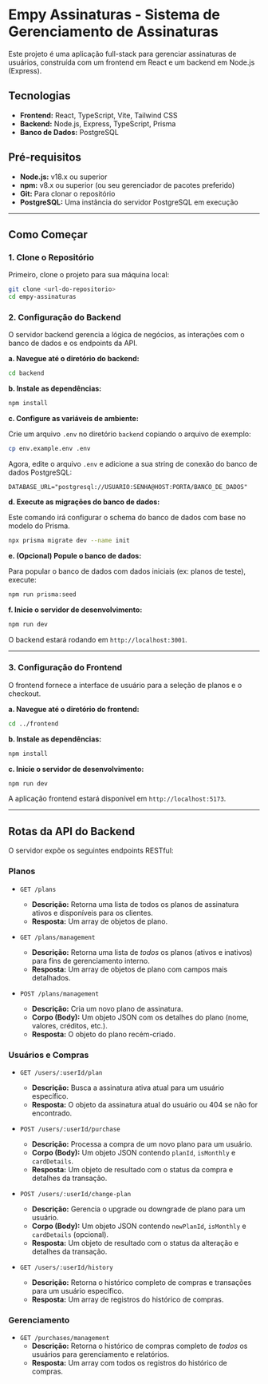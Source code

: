# Empy Assinaturas - Sistema de Gerenciamento de Assinaturas

Este projeto é uma aplicação full-stack para gerenciar assinaturas de usuários, construída com um frontend em React e um backend em Node.js (Express).

## Tecnologias

-   **Frontend:** React, TypeScript, Vite, Tailwind CSS
-   **Backend:** Node.js, Express, TypeScript, Prisma
-   **Banco de Dados:** PostgreSQL

## Pré-requisitos

-   **Node.js:** v18.x ou superior
-   **npm:** v8.x ou superior (ou seu gerenciador de pacotes preferido)
-   **Git:** Para clonar o repositório
-   **PostgreSQL:** Uma instância do servidor PostgreSQL em execução

---

## Como Começar

### 1. Clone o Repositório

Primeiro, clone o projeto para sua máquina local:

```bash
git clone <url-do-repositorio>
cd empy-assinaturas
```

### 2. Configuração do Backend

O servidor backend gerencia a lógica de negócios, as interações com o banco de dados e os endpoints da API.

**a. Navegue até o diretório do backend:**

```bash
cd backend
```

**b. Instale as dependências:**

```bash
npm install
```

**c. Configure as variáveis de ambiente:**

Crie um arquivo `.env` no diretório `backend` copiando o arquivo de exemplo:

```bash
cp env.example.env .env
```

Agora, edite o arquivo `.env` e adicione a sua string de conexão do banco de dados PostgreSQL:

```
DATABASE_URL="postgresql://USUARIO:SENHA@HOST:PORTA/BANCO_DE_DADOS"
```

**d. Execute as migrações do banco de dados:**

Este comando irá configurar o schema do banco de dados com base no modelo do Prisma.

```bash
npx prisma migrate dev --name init
```

**e. (Opcional) Popule o banco de dados:**

Para popular o banco de dados com dados iniciais (ex: planos de teste), execute:

```bash
npm run prisma:seed
```

**f. Inicie o servidor de desenvolvimento:**

```bash
npm run dev
```

O backend estará rodando em `http://localhost:3001`.

---

### 3. Configuração do Frontend

O frontend fornece a interface de usuário para a seleção de planos e o checkout.

**a. Navegue até o diretório do frontend:**

```bash
cd ../frontend
```

**b. Instale as dependências:**

```bash
npm install
```

**c. Inicie o servidor de desenvolvimento:**

```bash
npm run dev
```

A aplicação frontend estará disponível em `http://localhost:5173`.

---

## Rotas da API do Backend

O servidor expõe os seguintes endpoints RESTful:

### Planos

-   `GET /plans`
    -   **Descrição:** Retorna uma lista de todos os planos de assinatura ativos e disponíveis para os clientes.
    -   **Resposta:** Um array de objetos de plano.

-   `GET /plans/management`
    -   **Descrição:** Retorna uma lista de *todos* os planos (ativos e inativos) para fins de gerenciamento interno.
    -   **Resposta:** Um array de objetos de plano com campos mais detalhados.

-   `POST /plans/management`
    -   **Descrição:** Cria um novo plano de assinatura.
    -   **Corpo (Body):** Um objeto JSON com os detalhes do plano (nome, valores, créditos, etc.).
    -   **Resposta:** O objeto do plano recém-criado.

### Usuários e Compras

-   `GET /users/:userId/plan`
    -   **Descrição:** Busca a assinatura ativa atual para um usuário específico.
    -   **Resposta:** O objeto da assinatura atual do usuário ou 404 se não for encontrado.

-   `POST /users/:userId/purchase`
    -   **Descrição:** Processa a compra de um novo plano para um usuário.
    -   **Corpo (Body):** Um objeto JSON contendo `planId`, `isMonthly` e `cardDetails`.
    -   **Resposta:** Um objeto de resultado com o status da compra e detalhes da transação.

-   `POST /users/:userId/change-plan`
    -   **Descrição:** Gerencia o upgrade ou downgrade de plano para um usuário.
    -   **Corpo (Body):** Um objeto JSON contendo `newPlanId`, `isMonthly` e `cardDetails` (opcional).
    -   **Resposta:** Um objeto de resultado com o status da alteração e detalhes da transação.

-   `GET /users/:userId/history`
    -   **Descrição:** Retorna o histórico completo de compras e transações para um usuário específico.
    -   **Resposta:** Um array de registros do histórico de compras.

### Gerenciamento

-   `GET /purchases/management`
    -   **Descrição:** Retorna o histórico de compras completo de *todos* os usuários para gerenciamento e relatórios.
    -   **Resposta:** Um array com todos os registros do histórico de compras.
